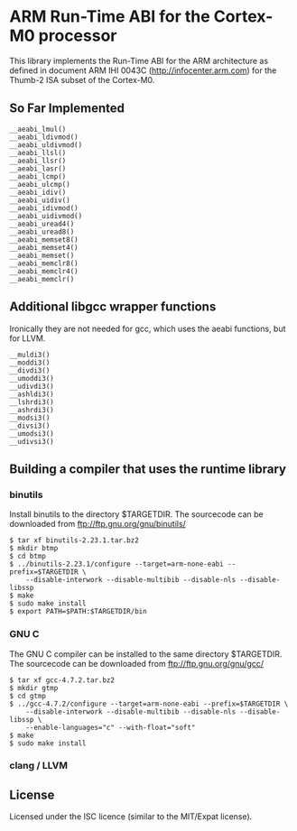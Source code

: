 ARM Run-Time ABI for the Cortex-M0 processor
============================================

This library implements the Run-Time ABI for the ARM architecture as defined
in document ARM IHI 0043C (http://infocenter.arm.com) for the Thumb-2 ISA
subset of the Cortex-M0.


So Far Implemented
------------------

~~~~
__aeabi_lmul()
__aeabi_ldivmod()
__aeabi_uldivmod()
__aeabi_llsl()
__aeabi_llsr()
__aeabi_lasr()
__aeabi_lcmp()
__aeabi_ulcmp()
__aeabi_idiv()
__aeabi_uidiv()
__aeabi_idivmod()
__aeabi_uidivmod()
__aeabi_uread4()
__aeabi_uread8()
__aeabi_memset8()
__aeabi_memset4()
__aeabi_memset()
__aeabi_memclr8()
__aeabi_memclr4()
__aeabi_memclr()
~~~~


Additional libgcc wrapper functions
-----------------------------------
Ironically they are not needed for gcc, which uses the aeabi functions, but for
LLVM.

~~~~
__muldi3()
__moddi3()
__divdi3()
__umoddi3()
__udivdi3()
__ashldi3()
__lshrdi3()
__ashrdi3()
__modsi3()
__divsi3()
__umodsi3()
__udivsi3()
~~~~


Building a compiler that uses the runtime library
-------------------------------------------------

### binutils

Install binutils to the directory $TARGETDIR. The sourcecode can be downloaded
from ftp://ftp.gnu.org/gnu/binutils/

~~~~
$ tar xf binutils-2.23.1.tar.bz2
$ mkdir btmp
$ cd btmp
$ ../binutils-2.23.1/configure --target=arm-none-eabi --prefix=$TARGETDIR \
    --disable-interwork --disable-multibib --disable-nls --disable-libssp
$ make
$ sudo make install
$ export PATH=$PATH:$TARGETDIR/bin
~~~~

### GNU C

The GNU C compiler can be installed to the same directory $TARGETDIR. The
sourcecode can be downloaded from ftp://ftp.gnu.org/gnu/gcc/

~~~~
$ tar xf gcc-4.7.2.tar.bz2
$ mkdir gtmp
$ cd gtmp
$ ../gcc-4.7.2/configure --target=arm-none-eabi --prefix=$TARGETDIR \
    --disable-interwork --disable-multibib --disable-nls --disable-libssp \
    --enable-languages="c" --with-float="soft"
$ make
$ sudo make install
~~~~

### clang / LLVM


License
-------
Licensed under the ISC licence (similar to the MIT/Expat license).
